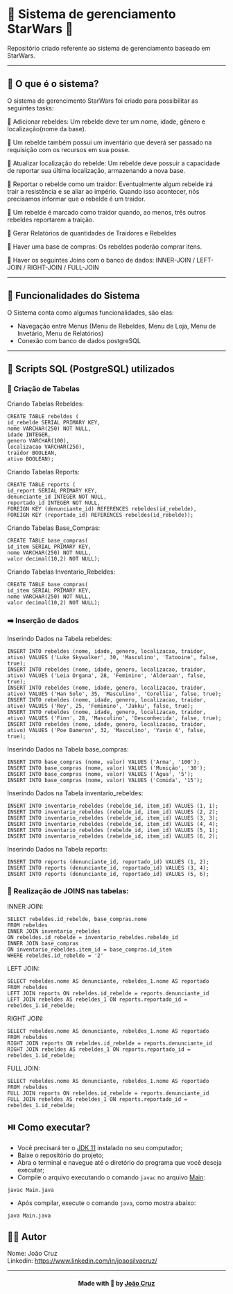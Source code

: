 # 💫 Sistema de gerenciamento StarWars 💫

Repositório criado referente ao sistema de gerenciamento baseado em StarWars.

---

## 🛫 O que é o sistema?

O sistema de gerencimento StarWars foi criado para possibilitar as seguintes tasks:

🔸 Adicionar rebeldes: Um rebelde deve ter um nome, idade, gênero e localização(nome da base).  

🔸 Um rebelde também possui um inventário que deverá ser passado na requisição com os recursos em sua posse.  

🔸 Atualizar localização do rebelde: Um rebelde deve possuir a capacidade de reportar sua última localização, armazenando a nova base.  

🔸 Reportar o rebelde como um traidor: Eventualmente algum rebelde irá trair a resistência e se aliar ao império. Quando isso acontecer, nós precisamos informar que o rebelde é um traidor.  

🔸 Um rebelde é marcado como traidor quando, ao menos, três outros rebeldes reportarem a traição.  

🔸 Gerar Relatórios de quantidades de Traidores e Rebeldes  

🔸 Haver uma base de compras: Os rebeldes poderão comprar itens.  

🔸 Haver os seguintes Joins com o banco de dados: INNER-JOIN / LEFT-JOIN / RIGHT-JOIN / FULL-JOIN  


---

## 📱 Funcionalidades do Sistema

O Sistema conta como algumas funcionalidades, são elas:

- Navegação entre Menus (Menu de Rebeldes, Menu de Loja, Menu de Invetário, Menu de Relatórios)
- Conexão com banco de dados postgreSQL

---

## 🐘 Scripts SQL (PostgreSQL) utilizados

### 📲 Criação de Tabelas

Criando Tabelas Rebeldes: 
```
CREATE TABLE rebeldes (
id_rebelde SERIAL PRIMARY KEY,
nome VARCHAR(250) NOT NULL,
idade INTEGER,
genero VARCHAR(100),
localizacao VARCHAR(250),
traidor BOOLEAN,
ativo BOOLEAN);
```

Criando Tabelas Reports: 
```
CREATE TABLE reports (
id_report SERIAL PRIMARY KEY,
denunciante_id INTEGER NOT NULL,
reportado_id INTEGER NOT NULL,
FOREIGN KEY (denunciante_id) REFERENCES rebeldes(id_rebelde),
FOREIGN KEY (reportado_id) REFERENCES rebeldes(id_rebelde));
```

Criando Tabelas Base_Compras: 
```
CREATE TABLE base_compras(
id_item SERIAL PRIMARY KEY,
nome VARCHAR(250) NOT NULL,
valor decimal(10,2) NOT NULL);
```

Criando Tabelas Inventario_Rebeldes: 
```
CREATE TABLE base_compras(
id_item SERIAL PRIMARY KEY,
nome VARCHAR(250) NOT NULL,
valor decimal(10,2) NOT NULL);
```

### ➡️ Inserção de dados

Inserindo Dados na Tabela rebeldes: 
```
INSERT INTO rebeldes (nome, idade, genero, localizacao, traidor, ativo) VALUES ('Luke Skywalker', 30, 'Masculino', 'Tatooine', false, true);
INSERT INTO rebeldes (nome, idade, genero, localizacao, traidor, ativo) VALUES ('Leia Organa', 28, 'Feminino', 'Alderaan', false, true);
INSERT INTO rebeldes (nome, idade, genero, localizacao, traidor, ativo) VALUES ('Han Solo', 35, 'Masculino', 'Corellia', false, true);
INSERT INTO rebeldes (nome, idade, genero, localizacao, traidor, ativo) VALUES ('Rey', 25, 'Feminino', 'Jakku', false, true);
INSERT INTO rebeldes (nome, idade, genero, localizacao, traidor, ativo) VALUES ('Finn', 28, 'Masculino', 'Desconhecida', false, true);
INSERT INTO rebeldes (nome, idade, genero, localizacao, traidor, ativo) VALUES ('Poe Dameron', 32, 'Masculino', 'Yavin 4', false, true);
```

Inserindo Dados na Tabela base_compras: 
```
INSERT INTO base_compras (nome, valor) VALUES ('Arma', '100');
INSERT INTO base_compras (nome, valor) VALUES ('Munição', '30');
INSERT INTO base_compras (nome, valor) VALUES ('Água', '5');
INSERT INTO base_compras (nome, valor) VALUES ('Comida', '15');
```

Inserindo Dados na Tabela inventario_rebeldes:
```
INSERT INTO inventario_rebeldes (rebelde_id, item_id) VALUES (1, 1); 
INSERT INTO inventario_rebeldes (rebelde_id, item_id) VALUES (2, 2);
INSERT INTO inventario_rebeldes (rebelde_id, item_id) VALUES (3, 3); 
INSERT INTO inventario_rebeldes (rebelde_id, item_id) VALUES (4, 4); 
INSERT INTO inventario_rebeldes (rebelde_id, item_id) VALUES (5, 1); 
INSERT INTO inventario_rebeldes (rebelde_id, item_id) VALUES (6, 2); 
```

Inserindo Dados na Tabela reports:
```
INSERT INTO reports (denunciante_id, reportado_id) VALUES (1, 2);
INSERT INTO reports (denunciante_id, reportado_id) VALUES (3, 4); 
INSERT INTO reports (denunciante_id, reportado_id) VALUES (5, 6);
```

### 🔀 Realização de JOINS nas tabelas:

INNER JOIN:
```
SELECT rebeldes.id_rebelde, base_compras.nome  
FROM rebeldes 
INNER JOIN inventario_rebeldes
ON rebeldes.id_rebelde = inventario_rebeldes.rebelde_id 
INNER JOIN base_compras 
ON inventario_rebeldes.item_id = base_compras.id_item 
WHERE rebeldes.id_rebelde = '2'
```

LEFT JOIN:
```
SELECT rebeldes.nome AS denunciante, rebeldes_1.nome AS reportado
FROM rebeldes
LEFT JOIN reports ON rebeldes.id_rebelde = reports.denunciante_id
LEFT JOIN rebeldes AS rebeldes_1 ON reports.reportado_id = rebeldes_1.id_rebelde;
```

RIGHT JOIN:
```
SELECT rebeldes.nome AS denunciante, rebeldes_1.nome AS reportado
FROM rebeldes
RIGHT JOIN reports ON rebeldes.id_rebelde = reports.denunciante_id
RIGHT JOIN rebeldes AS rebeldes_1 ON reports.reportado_id = rebeldes_1.id_rebelde;
```

FULL JOIN:
```
SELECT rebeldes.nome AS denunciante, rebeldes_1.nome AS reportado
FROM rebeldes
FULL JOIN reports ON rebeldes.id_rebelde = reports.denunciante_id
FULL JOIN rebeldes AS rebeldes_1 ON reports.reportado_id = rebeldes_1.id_rebelde;
```


## ⏯️ Como executar?

- Você precisará ter o [JDK 11](https://www.oracle.com/java/technologies/downloads/#java11) instalado no seu computador;
- Baixe o repositório do projeto;
- Abra o terminal e navegue até o diretório do programa que você deseja executar;
- Compile o arquivo executando o comando `javac` no arquivo [Main](https://github.com/joaocruzzup/starWarsAPI/blob/main/src/main/java/org/example/Main.java):
```
javac Main.java
```
- Após compilar, execute o comando `java`, como mostra abaixo:
```
java Main.java
```

## 👨‍💻 Autor

Nome: João Cruz<br>Linkedin: https://www.linkedin.com/in/joaosilvacruz/

---

<h4 align=center>Made with 💚 by <a href="https://github.com/joaocruzzup">João Cruz</a></h4>
